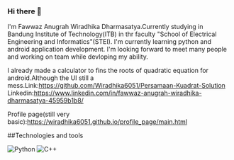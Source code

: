 ### Hi there 👋
I'm Fawwaz Anugrah Wiradhika Dharmasatya.Currently studying in Bandung Institute of Technology(ITB) in thr faculty "School of Electrical Engineering and Informatics"(STEI).
I'm currently learning python and android application development.
I'm looking forward to meet many people and working on team while devloping my ability.


I already made a calculator to fins the roots of quadratic equation for android.Although the UI still a mess.Link:https://github.com/Wiradhika6051/Persamaan-Kuadrat-Solution
Linkedin:https://www.linkedin.com/in/fawwaz-anugrah-wiradhika-dharmasatya-45959b1b8/

Profile page(still very basic):https://wiradhika6051.github.io/profile_page/main.html


##Technologies and tools
<p>
<img alt="Python" src="https://img.shields.io/badge/python-%2314354C.svg?style=for-the-badge&logo=python&logoColor=white"/>
<img alt="C++" src="https://img.shields.io/badge/c++-%2300599C.svg?style=for-the-badge&logo=c%2B%2B&logoColor=white"/>
</p>
